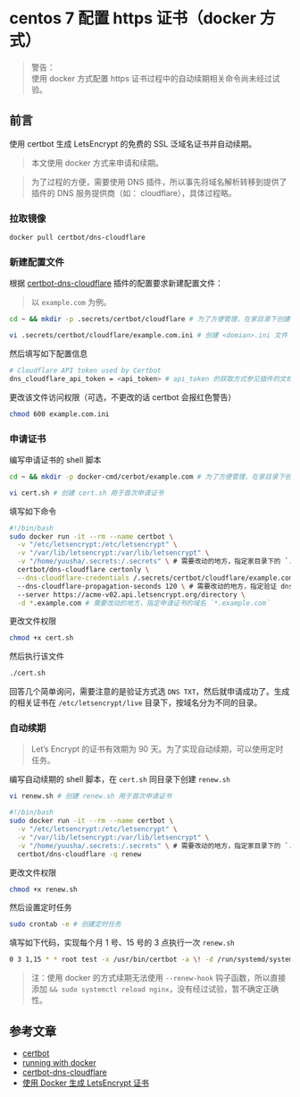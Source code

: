 # centos 7 配置 https 证书（docker 方式）

> 警告：  
> 使用 docker 方式配置 https 证书过程中的自动续期相关命令尚未经过试验。

## 前言

使用 certbot 生成 LetsEncrypt 的免费的 SSL 泛域名证书并自动续期。

> 本文使用 docker 方式来申请和续期。

> 为了过程的方便，需要使用 DNS 插件，所以事先将域名解析转移到提供了插件的 DNS 服务提供商（如： cloudflare），具体过程略。

### 拉取镜像

```sh
docker pull certbot/dns-cloudflare
```

### 新建配置文件

根据 [certbot-dns-cloudflare](https://certbot-dns-cloudflare.readthedocs.io/en/stable/) 插件的配置要求新建配置文件：

> 以 `example.com` 为例。

```sh
cd ~ && mkdir -p .secrets/certbot/cloudflare # 为了方便管理，在家目录下创建专门的文件夹存放配置信息

vi .secrets/certbot/cloudflare/example.com.ini # 创建 <domian>.ini 文件
```

然后填写如下配置信息

```sh
# Cloudflare API token used by Certbot
dns_cloudflare_api_token = <api_token> # api_token 的获取方式参见插件的文档
```

更改该文件访问权限（可选，不更改的话 certbot 会报红色警告）

```sh
chmod 600 example.com.ini
```

### 申请证书

编写申请证书的 shell 脚本

```sh
cd ~ && mkdir -p docker-cmd/cerbot/example.com # 为了方便管理，在家目录下创建专门目录存放脚本文件

vi cert.sh # 创建 cert.sh 用于首次申请证书
```

填写如下命令

```sh
#!/bin/bash
sudo docker run -it --rm --name certbot \
  -v "/etc/letsencrypt:/etc/letsencrypt" \
  -v "/var/lib/letsencrypt:/var/lib/letsencrypt" \
  -v "/home/yuusha/.secrets:/.secrets" \ # 需要改动的地方，指定家目录下的 `.secrets` 映射到容器中 `/.secrets` 目录
  certbot/dns-cloudflare certonly \
  --dns-cloudflare-credentials /.secrets/certbot/cloudflare/example.com.ini \ # 需要改动的地方，指定 `<domain>.ini` 的路径
  --dns-cloudflare-propagation-seconds 120 \ # 需要改动的地方，指定验证 dns 记录之前等待的秒数
  --server https://acme-v02.api.letsencrypt.org/directory \
  -d *.example.com # 需要改动的地方，指定申请证书的域名 `*.example.com`
```

更改文件权限

```sh
chmod +x cert.sh
```

然后执行该文件

```sh
./cert.sh
```

回答几个简单询问，需要注意的是验证方式选 `DNS TXT`，然后就申请成功了。生成的相关证书在 `/etc/letsencrypt/live` 目录下，按域名分为不同的目录。

### 自动续期

> Let’s Encrypt 的证书有效期为 90 天。为了实现自动续期，可以使用定时任务。

编写自动续期的 shell 脚本，在 `cert.sh` 同目录下创建 `renew.sh`

```sh
vi renew.sh # 创建 renew.sh 用于首次申请证书
```

```sh
#!/bin/bash
sudo docker run -it --rm --name certbot \
  -v "/etc/letsencrypt:/etc/letsencrypt" \
  -v "/var/lib/letsencrypt:/var/lib/letsencrypt" \
  -v "/home/yuusha/.secrets:/.secrets" \ # 需要改动的地方，指定家目录下的 `.secrets` 映射到容器中 `/.secrets` 目录
  certbot/dns-cloudflare -q renew
```

更改文件权限

```sh
chmod +x renew.sh
```

然后设置定时任务

```sh
sudo crontab -e # 创建定时任务
```

填写如下代码，实现每个月 1 号、15 号的 3 点执行一次 `renew.sh`

```sh
0 3 1,15 * * root test -x /usr/bin/certbot -a \! -d /run/systemd/system && perl -e 'sleep int(rand(3600))' && /home/yuusha/docker-cmd/cerbot/example.com/renew.sh && sudo systemctl reload nginx
```

> 注：使用 docker 的方式续期无法使用 `--renew-hook` 钩子函数，所以直接添加 `&& sudo systemctl reload nginx`，没有经过试验，暂不确定正确性。

## 参考文章

- [certbot](https://certbot.eff.org/lets-encrypt/centosrhel7-nginx)
- [running with docker](https://certbot.eff.org/docs/install.html#running-with-docker)
- [certbot-dns-cloudflare](https://certbot-dns-cloudflare.readthedocs.io/en/stable/)
- [使用 Docker 生成 LetsEncrypt 证书](https://xiaozhou.net/generate-letsencrypt-cert-via-docker-2019-03-13.html)
